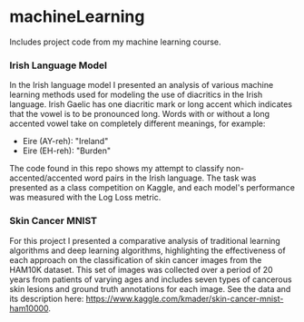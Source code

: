 # machineLearning
Includes project code from my machine learning course.

### Irish Language Model
In the Irish language model I presented an analysis of various machine learning methods used for modeling the use of diacritics in the Irish language. Irish Gaelic has one diacritic mark or long accent which indicates that the vowel is to be pronounced long. Words with or without a long accented vowel take on completely different meanings, for example:
* Eire (AY-reh): "Ireland"
* Eire (EH-reh): "Burden"

The code found in this repo shows my attempt to classify non-accented/accented word pairs in the Irish language. The task was presented as a class competition on Kaggle, and each model's performance was measured with the Log Loss metric.

### Skin Cancer MNIST

For this project I presented a comparative analysis of traditional learning algorithms and deep learning algorithms, highlighting the effectiveness of each approach on the classification of skin cancer images from the HAM10K dataset. This set of images was collected over a period of 20 years from patients of varying ages and includes seven types of cancerous skin lesions and ground truth annotations for each image. See the data and its description here: https://www.kaggle.com/kmader/skin-cancer-mnist-ham10000. 
